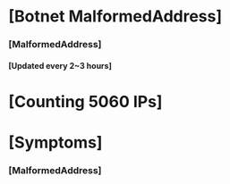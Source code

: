 # [Botnet MalformedAddress]
### [MalformedAddress]
#### [Updated every 2~3 hours]

# [Counting 5060 IPs]

# [Symptoms] 
###   [MalformedAddress]
